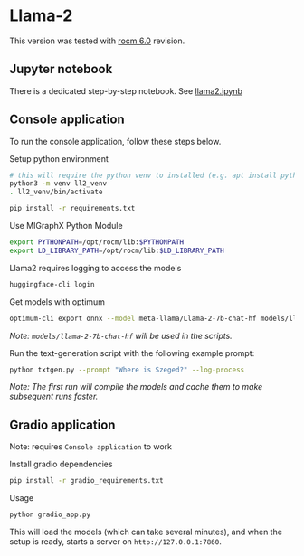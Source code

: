 # Llama-2

This version was tested with [rocm 6.0](https://github.com/ROCm/AMDMIGraphX/tree/rocm-6.0.0) revision.

## Jupyter notebook

There is a dedicated step-by-step notebook. See [llama2.ipynb](./llama2.ipynb)

## Console application

To run the console application, follow these steps below.

Setup python environment

```bash
# this will require the python venv to installed (e.g. apt install python3.8-venv)
python3 -m venv ll2_venv
. ll2_venv/bin/activate
```

```bash
pip install -r requirements.txt
```

Use MIGraphX Python Module

```bash
export PYTHONPATH=/opt/rocm/lib:$PYTHONPATH
export LD_LIBRARY_PATH=/opt/rocm/lib:$LD_LIBRARY_PATH
```

Llama2 requires logging to access the models

```bash
huggingface-cli login
```

Get models with optimum

```bash
optimum-cli export onnx --model meta-llama/Llama-2-7b-chat-hf models/llama-2-7b-chat-hf --task text-generation --framework pt --library transformers --no-post-process
```

*Note: `models/llama-2-7b-chat-hf` will be used in the scripts.*

Run the text-generation script with the following example prompt:

```bash
python txtgen.py --prompt "Where is Szeged?" --log-process
```

*Note: The first run will compile the models and cache them to make subsequent runs faster.*

## Gradio application

Note: requires `Console application` to work

Install gradio dependencies

```bash
pip install -r gradio_requirements.txt
```

Usage

```bash
python gradio_app.py
```

This will load the models (which can take several minutes), and when the setup is ready, starts a server on `http://127.0.0.1:7860`.
